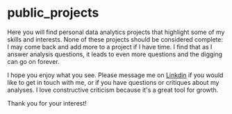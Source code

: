 # public_projects
Here you will find personal data analytics projects that highlight some of my skills and interests.
None of these projects should be considered complete: I may come back and add more to a project if I have time.
I find that as I answer analysis questions, it leads to even more questions and the digging can go on forever.

I hope you enjoy what you see. Please message me on [Linkdin](https://www.linkedin.com/in/edmund-dale-aa0b19168/) if you would like to get in touch with me, or if you have questions or critiques about my analyses. I love constructive criticism because it's a great tool for growth.

Thank you for your interest!


